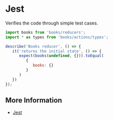 # Jest

Verifies the code through simple test cases.

```javascript
import books from 'books/reducers';
import * as types from 'books/actions/types';

describe('Books reducer', () => {
   it('returns the initial state', () => {
      expect(books(undefined, {})).toEqual(
         {
            books: {}
         }
      )
   })
});
```

## More Information

* [Jest](https://jestjs.io/)


